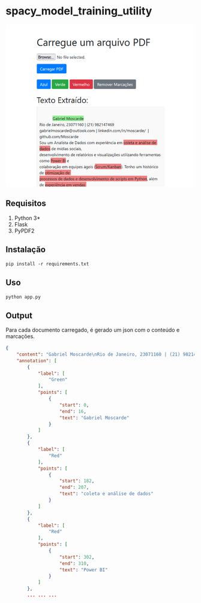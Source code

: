 # spacy_model_training_utility

<img src="screenshot.png">

## Requisitos

1. Python 3*
2. Flask
3. PyPDF2

## Instalação
```
pip install -r requirements.txt
```

## Uso
```
python app.py
```

## Output
Para cada documento carregado, é gerado um json com o conteúdo e marcações.

```json
{
    "content": "Gabriel Moscarde\nRio de Janeiro, 23071160 | (21) 982147469\ngabrielmoscarde@outlook.com | linkedin.com/in/moscarde/  | github.com/Moscarde\n ... ... ...",
    "annotation": [
        {
            "label": [
                "Green"
            ],
            "points": [
                {
                    "start": 0,
                    "end": 16,
                    "text": "Gabriel Moscarde"
                }
            ]
        },
        {
            "label": [
                "Red"
            ],
            "points": [
                {
                    "start": 182,
                    "end": 207,
                    "text": "coleta e análise de dados"
                }
            ]
        },
        {
            "label": [
                "Red"
            ],
            "points": [
                {
                    "start": 302,
                    "end": 310,
                    "text": "Power BI"
                }
            ]
        },
        ... ... ...

```